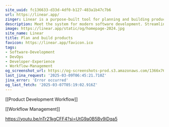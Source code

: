 ```yaml
---
site_uuid: fc136633-d33d-4df0-b127-483a1b47c7b6
url: https://linear.app/
zinger: Linear is a purpose-built tool for planning and building products
description: Meet the system for modern software development. Streamline issues, projects, and product roadmaps.
image: https://linear.app/static/og/homepage-2024.jpg
site_name: Linear
title: Plan and build products
favicon: https://linear.app/favicon.ico
tags:
- Software-Development
- DevOps
- Developer-Experience
- Workflow-Management
og_screenshot_url: https://og-screenshots-prod.s3.amazonaws.com/1366x768/80/false/0d09434b854f737445057985b685eda92cdca2f06a653d3d05e57c3917c3d1b8.jpeg
last_jina_request: '2025-03-09T06:45:21.710Z'
jina_error: 'Error occurred'
og_last_fetch: '2025-03-07T05:19:02.916Z'
---
```

[[Product Development Workflow]]


[[Workflow Management]]

https://youtu.be/nTr21kgCFF4?si=UtG9a0B5Bv9iDqa5


